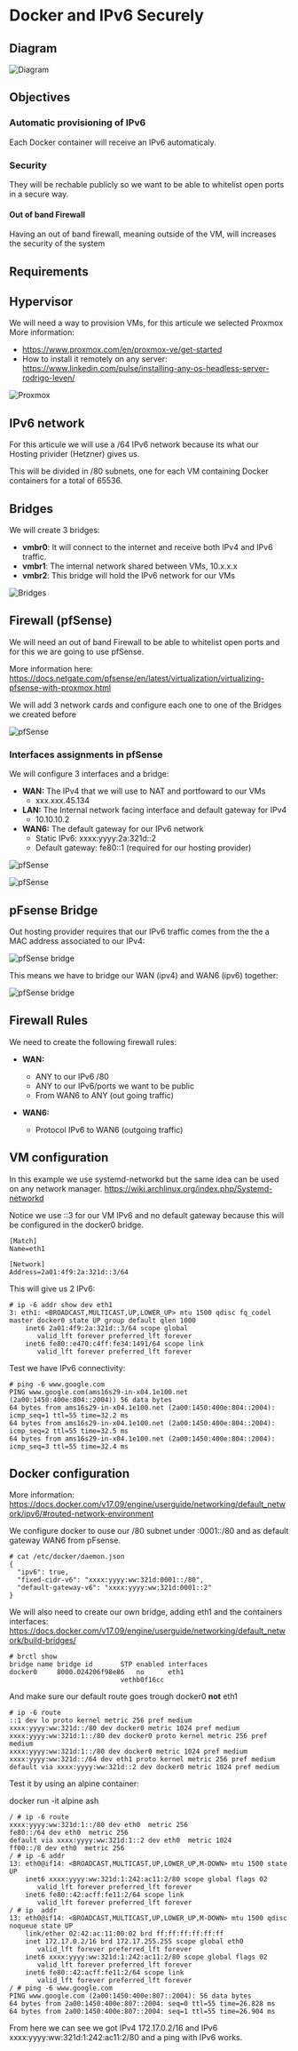 # Docker and IPv6 Securely
## Diagram
![Diagram](images/Docker&#32;IPv6&#32;Securely.png)
## Objectives 
### Automatic provisioning of IPv6
Each Docker container will receive an IPv6 automaticaly.
### Security
They will be rechable publicly so we want to be able to whitelist open ports in a secure way.
#### Out of band Firewall
Having an out of band firewall, meaning outside of the VM, will increases the security of the system
## Requirements
## Hypervisor
We will need a way to provision VMs, for this articule we selected Proxmox
More information: 
* https://www.proxmox.com/en/proxmox-ve/get-started
* How to install it remotely on any server: https://www.linkedin.com/pulse/installing-any-os-headless-server-rodrigo-leven/

![Proxmox](images/proxmox.png)

## IPv6 network
For this articule we will use a /64 IPv6 network because its what our Hosting privider (Hetzner) gives us.

This will be divided in /80 subnets, one for each VM containing Docker containers for a total of 65536.
## Bridges
We will create 3 bridges:
* **vmbr0**: It will connect to the internet and receive both IPv4 and IPv6 traffic.
* **vmbr1**: The internal network shared between VMs, 10.x.x.x
* **vmbr2**: This bridge will hold the IPv6 network for our VMs

![Bridges](images/bridges.png)
## Firewall (pfSense)
We will need an out of band Firewall to be able to whitelist open ports and for this we are going to use pfSense.

More information here: https://docs.netgate.com/pfsense/en/latest/virtualization/virtualizing-pfsense-with-proxmox.html

We will add 3 network cards and configure each one to one of the Bridges we created before

![pfSense](images/pfsense.png)

### Interfaces assignments in pfSense
We will configure 3 interfaces and a bridge:
* **WAN:** The IPv4 that we will use to NAT and portfoward to our VMs
  * xxx.xxx.45.134
* **LAN:** The Internal network facing interface and default gateway for IPv4
  * 10.10.10.2
* **WAN6:** The default gateway for our IPv6 network
  * Static IPv6: xxxx:yyyy:2a:321d::2
  * Default gateway: fe80::1 (required for our hosting provider)

![pfSense](images/pfsense_interfaces2.png)

![pfSense](images/pfsense_interfaces.png)

## pFsense Bridge

Out hosting provider requires that our IPv6 traffic comes from the the a MAC address associated to our IPv4:

![pfSense bridge](images/hetzner_ipv6.png)

This means we have to bridge our WAN (ipv4) and WAN6 (ipv6) together:

![pfSense bridge](images/pfsense_bridge.png)

## Firewall Rules
We need to create the following firewall rules:
* **WAN:**
  * ANY to our IPv6 /80
  * ANY to our IPv6/ports we want to be public
  * From WAN6 to ANY (out going traffic)

* **WAN6:**
  * Protocol IPv6 to WAN6 (outgoing traffic)

## VM configuration
In this example we use systemd-networkd but the same idea can be used on any network manager.
https://wiki.archlinux.org/index.php/Systemd-networkd

Notice we use ::3 for our VM IPv6 and no default gateway because this will be configured in the docker0 bridge.

```
[Match]
Name=eth1

[Network]
Address=2a01:4f9:2a:321d::3/64
```

This will give us 2 IPv6:

```
# ip -6 addr show dev eth1
3: eth1: <BROADCAST,MULTICAST,UP,LOWER_UP> mtu 1500 qdisc fq_codel master docker0 state UP group default qlen 1000
    inet6 2a01:4f9:2a:321d::3/64 scope global 
       valid_lft forever preferred_lft forever
    inet6 fe80::e470:c4ff:fe34:1491/64 scope link 
       valid_lft forever preferred_lft forever

```

Test we have IPv6 connectivity:
```
# ping -6 www.google.com
PING www.google.com(ams16s29-in-x04.1e100.net (2a00:1450:400e:804::2004)) 56 data bytes
64 bytes from ams16s29-in-x04.1e100.net (2a00:1450:400e:804::2004): icmp_seq=1 ttl=55 time=32.2 ms
64 bytes from ams16s29-in-x04.1e100.net (2a00:1450:400e:804::2004): icmp_seq=2 ttl=55 time=32.5 ms
64 bytes from ams16s29-in-x04.1e100.net (2a00:1450:400e:804::2004): icmp_seq=3 ttl=55 time=32.4 ms
```

## Docker configuration
More information: https://docs.docker.com/v17.09/engine/userguide/networking/default_network/ipv6/#routed-network-environment

We configure docker to ouse our /80 subnet under :0001::/80 and as default gateway WAN6 from pFsense.

```
# cat /etc/docker/daemon.json 
{
  "ipv6": true,
  "fixed-cidr-v6": "xxxx:yyyy:ww:321d:0001::/80",
  "default-gateway-v6": "xxxx:yyyy:ww:321d:0001::2"
}
```

We will also need to create our own bridge, adding eth1 and the containers interfaces:
https://docs.docker.com/v17.09/engine/userguide/networking/default_network/build-bridges/

```
# brctl show
bridge name	bridge id		STP enabled	interfaces
docker0		8000.024206f98e86	no		eth1
							vethb0f16cc

```
And make sure our default route goes trough docker0 **not** eth1

```
# ip -6 route
::1 dev lo proto kernel metric 256 pref medium
xxxx:yyyy:ww:321d::/80 dev docker0 metric 1024 pref medium
xxxx:yyyy:ww:321d:1::/80 dev docker0 proto kernel metric 256 pref medium
xxxx:yyyy:ww:321d:1::/80 dev docker0 metric 1024 pref medium
xxxx:yyyy:ww:321d::/64 dev eth1 proto kernel metric 256 pref medium
default via xxxx:yyyy:ww:321d::2 dev docker0 metric 1024 pref medium

```
Test it by using an alpine container:

docker run -it alpine ash

```
/ # ip -6 route
xxxx:yyyy:ww:321d:1::/80 dev eth0  metric 256 
fe80::/64 dev eth0  metric 256 
default via xxxx:yyyy:ww:321d:1::2 dev eth0  metric 1024 
ff00::/8 dev eth0  metric 256 
/ # ip -6 addr
13: eth0@if14: <BROADCAST,MULTICAST,UP,LOWER_UP,M-DOWN> mtu 1500 state UP 
    inet6 xxxx:yyyy:ww:321d:1:242:ac11:2/80 scope global flags 02 
       valid_lft forever preferred_lft forever
    inet6 fe80::42:acff:fe11:2/64 scope link 
       valid_lft forever preferred_lft forever
/ # ip  addr
13: eth0@if14: <BROADCAST,MULTICAST,UP,LOWER_UP,M-DOWN> mtu 1500 qdisc noqueue state UP 
    link/ether 02:42:ac:11:00:02 brd ff:ff:ff:ff:ff:ff
    inet 172.17.0.2/16 brd 172.17.255.255 scope global eth0
       valid_lft forever preferred_lft forever
    inet6 xxxx:yyyy:ww:321d:1:242:ac11:2/80 scope global flags 02 
       valid_lft forever preferred_lft forever
    inet6 fe80::42:acff:fe11:2/64 scope link 
       valid_lft forever preferred_lft forever
/ # ping -6 www.google.com
PING www.google.com (2a00:1450:400e:807::2004): 56 data bytes
64 bytes from 2a00:1450:400e:807::2004: seq=0 ttl=55 time=26.828 ms
64 bytes from 2a00:1450:400e:807::2004: seq=1 ttl=55 time=26.904 ms

```

From here we can see we got IPv4 172.17.0.2/16 and IPv6 xxxx:yyyy:ww:321d:1:242:ac11:2/80 and a ping with IPv6 works.

